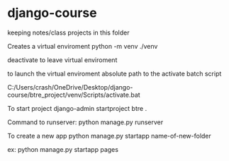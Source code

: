 # django-course
keeping notes/class projects in this folder

Creates a virtual enviroment
python -m venv ./venv

deactivate to leave virtual enviroment

to launch the virtual enviroment absolute path to the activate batch script

C:/Users/crash/OneDrive/Desktop/django-course/btre_project/venv/Scripts/activate.bat

To start project
django-admin startproject btre .

Command to runserver:
python manage.py runserver

To create a new app 
python manage.py startapp name-of-new-folder

ex: python manage.py startapp pages